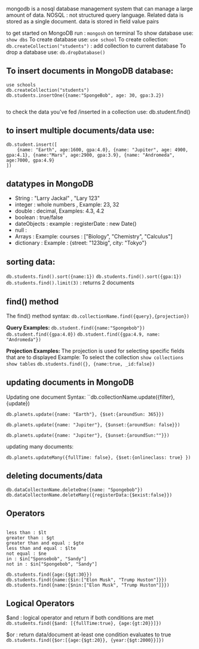 mongodb is a nosql database management system that can manage a large amount of data. 
NOSQL : not structured query language.
Related data is stored as a single document.
data is stored in field value pairs





to get started on MongoDB run :
``mongosh`` on terminal
To show database use: ``show dbs``
To create database use: ``use school``
To create collection: ``db.createCollection("students")`` : add collection to current database
To drop a database use: ``db.dropDatabase()``


## To insert documents in MongoDB database:
```
use schools
db.createCollection("students")
db.students.insertOne({name:"SpongeBob", age: 30, gpa:3.2})


```


to check the data you've fed /inserted in a collection use:
db.student.find()


## to insert multiple documents/data use:
```
db.student.insert([
	{name: "Earth", age:1600, gpa:4.0}, {name: "Jupiter", age: 4900, gpa:4.1}, {name:"Mars", age:2900, gpa:3.9}, {name: "Andromeda", age:7000, gpa:4.9}
])
```


## datatypes in MongoDB
- String  : "Larry Jackal" , "Lary 123"
- integer : whole numbers , Example: 23, 32
- double : decimal, Examples: 4.3, 4.2
- boolean : true/false
- dateObjects :  example : registerDate :  new Date()
- null : 
- Arrays : Example: courses : ["Biology", "Chemistry", "Calculus"]
- dictionary : Example : {street: "123big", city: "Tokyo"}


## sorting data:
``db.students.find().sort({name:1})``
``db.students.find().sort({gpa:1})``
``db.students.find().limit(3)`` : returns 2 documents


## find() method
The find() method syntax:
``db.collectionName.find({query},{projection})``

**Query Examples:** 
``db.student.find({name:"Spongebob"})``
``db.student.find({gpa:4.0})``
``db.student.find({gpa:4.9, name: "Andromeda"})``


**Projection Examples:**
The projection is used for selecting specific fields that are to displayed
Example:
To select the collection
``show collections``
``show tables``
``db.students.find({}, {name:true, _id:false})``
## updating documents in MongoDB
Updating one document
Syntax:  ``db.collectionName.update({filter}, {update})

```
db.planets.update({name: "Earth"}, {$set:{aroundSun: 365}})

db.planets.update({name: "Jupiter"}, {$unset:{aroundSun: false}})

db.planets.update({name: "Jupiter"}, {$unset:{aroundSun:""}})
```

updating many documents:
```
db.planets.updateMany({fullTime: false}, {$set:{onlineclass: true} })
```

## deleting documents/data
``db.dataCollectonName.deleteOne({name: "Spongebob"})``
``db.dataCollectonName.deleteMany({registerData:{$exist:false}})``
## Operators
```

less than : $lt
greater than : $gt
greater than and equal : $gte
less than and equal : $lte
not equal : $ne
in : $in["Sponsebob", "Sandy"]
not in : $in["Spongebob", "Sandy"]
```


```
db.students.find({age:{$gt:30}})
db.students.find({name:{$in:["Elon Musk", "Trump Huston"]}})
db.students.find({name:{$nin:["Elon Musk", "Trump Huston"]}})
```

## Logical Operators
$and : logical operator and return if both conditions are met
``db.students.find({$and: [{fullTime:true}, {age:{gt:20}}]})``

$or : return data/document at-least one condition evaluates to true
``db.students.find({$or:[{age:{$gt:20}}, {year:{$gt:2000}}]})``
